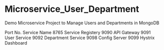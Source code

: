 # Microservice_User_Department
Demo Microservice Project to Manage  Users and Departments in MongoDB

 Port No.	 Service Name
	8765	    Service Registery
	9090	    API Gateway
	9091	    User Service
	9092	    Department Service
	9098	    Config Server
	9099	    Hystrix Dashboard
